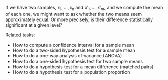 
If we have two samples, $x_1,\ldots,x_n$ and $x'_1,\ldots,x'_m$,
and we compute the mean of each one, we might want to ask whether
the two means seem approximately equal.  Or more precisely, is their
difference statistically significant at a given level?

Related tasks:

 * How to compute a confidence interval for a sample mean
 * How to do a two-sided hypothesis test for a sample mean
 * How to do a one-way analysis of variance (ANOVA)
 * How to do a one-sided hypothesis test for two sample means
 * How to do a hypothesis test for a mean difference (matched pairs)
 * How to do a hypothesis test for a population proportion
